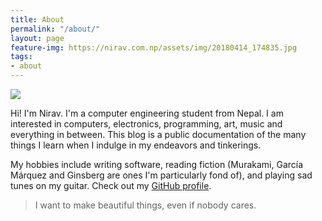 ```yaml
---
title: About
permalink: "/about/"
layout: page
feature-img: https://nirav.com.np/assets/img/20180414_174835.jpg
tags:
- about
---
```


![](https://nirav.com.np/assets/img/nirav.png)

Hi! I'm Nirav. I'm a computer engineering student from Nepal. I am interested in computers, electronics, programming, art, music and everything in between. This blog is a public documentation of the many things I learn when I indulge in my endeavors and tinkerings.

My hobbies include writing software, reading fiction (Murakami, García Márquez and Ginsberg are ones I'm particularly fond of), and playing sad tunes on my guitar. Check out my [GitHub profile](https://github.com/niravcodes "github niravcodes").

> I want to make beautiful things, even if nobody cares.